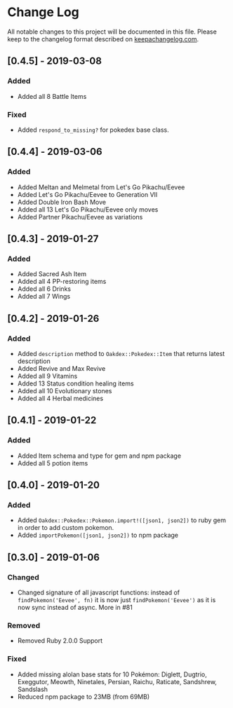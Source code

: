 # Change Log
All notable changes to this project will be documented in this file.
Please keep to the changelog format described on [keepachangelog.com](http://keepachangelog.com).

## [0.4.5] - 2019-03-08

### Added
- Added all 8 Battle Items

### Fixed
- Added `respond_to_missing?` for pokedex base class.

## [0.4.4] - 2019-03-06

### Added
- Added Meltan and Melmetal from Let's Go Pikachu/Eevee
- Added Let's Go Pikachu/Eevee to Generation VII
- Added Double Iron Bash Move
- Added all 13 Let's Go Pikachu/Eevee only moves
- Added Partner Pikachu/Eevee as variations

## [0.4.3] - 2019-01-27

### Added
- Added Sacred Ash Item
- Added all 4 PP-restoring items
- Added all 6 Drinks
- Added all 7 Wings

## [0.4.2] - 2019-01-26

### Added
- Added `description` method to `Oakdex::Pokedex::Item` that returns latest description
- Added Revive and Max Revive
- Added all 9 Vitamins
- Added 13 Status condition healing items
- Added all 10 Evolutionary stones
- Added all 4 Herbal medicines

## [0.4.1] - 2019-01-22

### Added
- Added Item schema and type for gem and npm package
- Added all 5 potion items


## [0.4.0] - 2019-01-20

### Added
- Added `Oakdex::Pokedex::Pokemon.import!([json1, json2])` to ruby gem in order to add custom pokemon.
- Added `importPokemon([json1, json2])` to npm package


## [0.3.0] - 2019-01-06

### Changed
- Changed signature of all javascript functions: instead of `findPokemon('Eevee', fn)` it is now just `findPokemon('Eevee')` as it is now sync instead of async. More in #81

### Removed
- Removed Ruby 2.0.0 Support

### Fixed
- Added missing alolan base stats for 10 Pokémon: Diglett, Dugtrio, Exeggutor, Meowth, Ninetales, Persian, Raichu, Raticate, Sandshrew, Sandslash
- Reduced npm package to 23MB (from 69MB)
